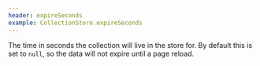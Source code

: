 ```yaml
---
header: expireSeconds
example: CollectionStore.expireSeconds
---
```


The time in seconds the collection will live in the store for.  By default this is set to `null`, so the data will not expire until a page reload.
